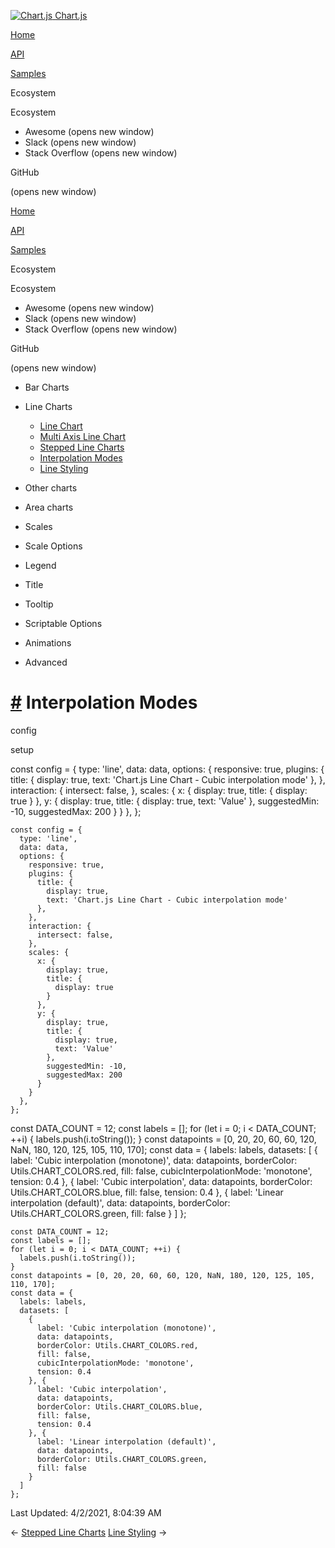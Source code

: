<a href="/docs/3.0.0/" class="home-link router-link-active"><img src="/docs/3.0.0/favicon.ico" alt="Chart.js" class="logo" /> <span class="site-name can-hide">Chart.js</span></a>

<a href="/docs/3.0.0/" class="nav-link">Home</a>

<a href="/docs/3.0.0/api/" class="nav-link">API</a>

<a href="/docs/3.0.0/samples/" class="nav-link router-link-active">Samples</a>

<span class="title">Ecosystem</span> <span class="arrow down"></span>

<span class="title">Ecosystem</span> <span class="arrow right"></span>

-   Awesome
    <span class="sr-only">(opens new window)</span>
-   Slack
    <span class="sr-only">(opens new window)</span>
-   Stack Overflow
    <span class="sr-only">(opens new window)</span>

GitHub

<span class="sr-only">(opens new window)</span>

<a href="/docs/3.0.0/" class="nav-link">Home</a>

<a href="/docs/3.0.0/api/" class="nav-link">API</a>

<a href="/docs/3.0.0/samples/" class="nav-link router-link-active">Samples</a>

<span class="title">Ecosystem</span> <span class="arrow down"></span>

<span class="title">Ecosystem</span> <span class="arrow right"></span>

-   Awesome
    <span class="sr-only">(opens new window)</span>
-   Slack
    <span class="sr-only">(opens new window)</span>
-   Stack Overflow
    <span class="sr-only">(opens new window)</span>

GitHub

<span class="sr-only">(opens new window)</span>

-   Bar Charts <span class="arrow right"></span>

-   Line Charts <span class="arrow down"></span>

    -   <a href="/docs/3.0.0/samples/line/line.html" class="sidebar-link">Line Chart</a>
    -   <a href="/docs/3.0.0/samples/line/multi-axis.html" class="sidebar-link">Multi Axis Line Chart</a>
    -   <a href="/docs/3.0.0/samples/line/stepped.html" class="sidebar-link">Stepped Line Charts</a>
    -   <a href="/docs/3.0.0/samples/line/interpolation.html" class="active sidebar-link">Interpolation Modes</a>
    -   <a href="/docs/3.0.0/samples/line/styling.html" class="sidebar-link">Line Styling</a>

-   Other charts <span class="arrow right"></span>

-   Area charts <span class="arrow right"></span>

-   Scales <span class="arrow right"></span>

-   Scale Options <span class="arrow right"></span>

-   Legend <span class="arrow right"></span>

-   Title <span class="arrow right"></span>

-   Tooltip <span class="arrow right"></span>

-   Scriptable Options <span class="arrow right"></span>

-   Animations <span class="arrow right"></span>

-   Advanced <span class="arrow right"></span>

<a href="#interpolation-modes" class="header-anchor">#</a> Interpolation Modes
==============================================================================

config

setup

<a href="https://github.com/chartjs/Chart.js/blob/master/docs/samples/line/interpolation.md" class="code-editor-tool fab fa-github fa-lg" title="View on GitHub"></a>

const config = { type: 'line', data: data, options: { responsive: true, plugins: { title: { display: true, text: 'Chart.js Line Chart - Cubic interpolation mode' }, }, interaction: { intersect: false, }, scales: { x: { display: true, title: { display: true } }, y: { display: true, title: { display: true, text: 'Value' }, suggestedMin: -10, suggestedMax: 200 } } }, };

    const config = {
      type: 'line',
      data: data,
      options: {
        responsive: true,
        plugins: {
          title: {
            display: true,
            text: 'Chart.js Line Chart - Cubic interpolation mode'
          },
        },
        interaction: {
          intersect: false,
        },
        scales: {
          x: {
            display: true,
            title: {
              display: true
            }
          },
          y: {
            display: true,
            title: {
              display: true,
              text: 'Value'
            },
            suggestedMin: -10,
            suggestedMax: 200
          }
        }
      },
    };

const DATA\_COUNT = 12; const labels = \[\]; for (let i = 0; i &lt; DATA\_COUNT; ++i) { labels.push(i.toString()); } const datapoints = \[0, 20, 20, 60, 60, 120, NaN, 180, 120, 125, 105, 110, 170\]; const data = { labels: labels, datasets: \[ { label: 'Cubic interpolation (monotone)', data: datapoints, borderColor: Utils.CHART\_COLORS.red, fill: false, cubicInterpolationMode: 'monotone', tension: 0.4 }, { label: 'Cubic interpolation', data: datapoints, borderColor: Utils.CHART\_COLORS.blue, fill: false, tension: 0.4 }, { label: 'Linear interpolation (default)', data: datapoints, borderColor: Utils.CHART\_COLORS.green, fill: false } \] };

    const DATA_COUNT = 12;
    const labels = [];
    for (let i = 0; i < DATA_COUNT; ++i) {
      labels.push(i.toString());
    }
    const datapoints = [0, 20, 20, 60, 60, 120, NaN, 180, 120, 125, 105, 110, 170];
    const data = {
      labels: labels,
      datasets: [
        {
          label: 'Cubic interpolation (monotone)',
          data: datapoints,
          borderColor: Utils.CHART_COLORS.red,
          fill: false,
          cubicInterpolationMode: 'monotone',
          tension: 0.4
        }, {
          label: 'Cubic interpolation',
          data: datapoints,
          borderColor: Utils.CHART_COLORS.blue,
          fill: false,
          tension: 0.4
        }, {
          label: 'Linear interpolation (default)',
          data: datapoints,
          borderColor: Utils.CHART_COLORS.green,
          fill: false
        }
      ]
    };

<span class="prefix">Last Updated:</span> <span class="time">4/2/2021, 8:04:39 AM</span>

<span class="prev"> ← <a href="/docs/3.0.0/samples/line/stepped.html" class="prev">Stepped Line Charts</a> </span> <span class="next"> [Line Styling](/docs/3.0.0/samples/line/styling.html) → </span>
